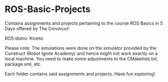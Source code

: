 # ROS-Basic-Projects
Contains assignments and projects pertaining to the course ROS Basics in 5 Days offered by The Construct

ROS distro: Kinetic

Please note: The simulations were done on the simulator provided by the Construct (Robot Ignite Academy) and hence might not work exactly on a local machine. 
You need to make some adjustments to the CMakelists.txt, package.xml, etc. 

Each folder contains said assignments and projects. Have fun exploring!
